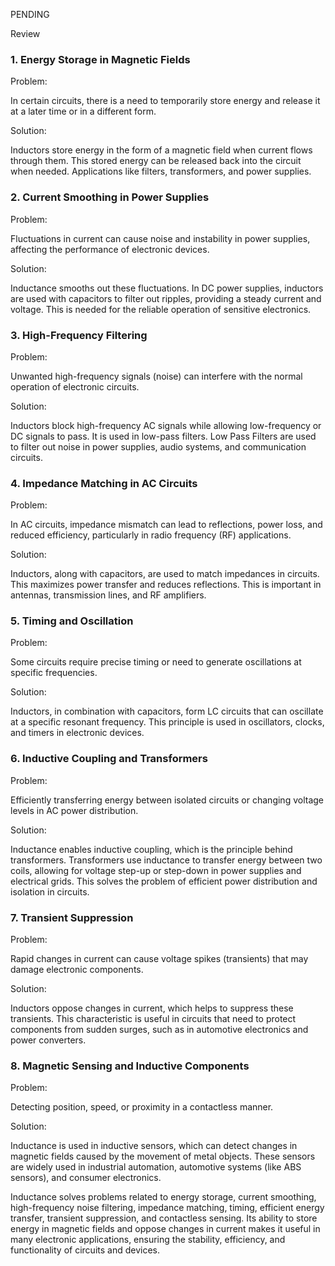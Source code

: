PENDING

Review

### 1. Energy Storage in Magnetic Fields

Problem:

In certain circuits, there is a need to temporarily store energy and release it at a later time or in a different form.

Solution:

Inductors store energy in the form of a magnetic field when current flows through them. This stored energy can be released back into the circuit when needed. Applications like filters, transformers, and power supplies.

### 2. Current Smoothing in Power Supplies

Problem:

Fluctuations in current can cause noise and instability in power supplies, affecting the performance of electronic devices.

Solution:

Inductance smooths out these fluctuations. In DC power supplies, inductors are used with capacitors to filter out ripples, providing a steady current and voltage. This is needed for the reliable operation of sensitive electronics.

### 3. High-Frequency Filtering

Problem:

Unwanted high-frequency signals (noise) can interfere with the normal operation of electronic circuits.

Solution:

Inductors block high-frequency AC signals while allowing low-frequency or DC signals to pass. It is used in low-pass filters. Low Pass Filters are used to filter out noise in power supplies, audio systems, and communication circuits.

### 4. Impedance Matching in AC Circuits

Problem:

In AC circuits, impedance mismatch can lead to reflections, power loss, and reduced efficiency, particularly in radio frequency (RF) applications.

Solution:

Inductors, along with capacitors, are used to match impedances in circuits. This maximizes power transfer and reduces reflections. This is important in antennas, transmission lines, and RF amplifiers.

### 5. Timing and Oscillation

Problem:

Some circuits require precise timing or need to generate oscillations at specific frequencies.

Solution:

Inductors, in combination with capacitors, form LC circuits that can oscillate at a specific resonant frequency. This principle is used in oscillators, clocks, and timers in electronic devices.

### 6. Inductive Coupling and Transformers

Problem:

Efficiently transferring energy between isolated circuits or changing voltage levels in AC power distribution.

Solution:

Inductance enables inductive coupling, which is the principle behind transformers. Transformers use inductance to transfer energy between two coils, allowing for voltage step-up or step-down in power supplies and electrical grids. This solves the problem of efficient power distribution and isolation in circuits.

### 7. Transient Suppression

Problem:

Rapid changes in current can cause voltage spikes (transients) that may damage electronic components.

Solution:

Inductors oppose changes in current, which helps to suppress these transients. This characteristic is useful in circuits that need to protect components from sudden surges, such as in automotive electronics and power converters.

### 8. Magnetic Sensing and Inductive Components

Problem:

Detecting position, speed, or proximity in a contactless manner.

Solution:

Inductance is used in inductive sensors, which can detect changes in magnetic fields caused by the movement of metal objects. These sensors are widely used in industrial automation, automotive systems (like ABS sensors), and consumer electronics.

Inductance solves problems related to energy storage, current smoothing, high-frequency noise filtering, impedance matching, timing, efficient energy transfer, transient suppression, and contactless sensing. Its ability to store energy in magnetic fields and oppose changes in current makes it useful in many electronic applications, ensuring the stability, efficiency, and functionality of circuits and devices.
